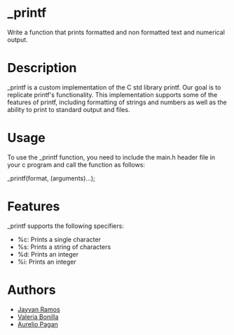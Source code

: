 # _printf
Write a function that prints formatted and non formatted text and numerical output.

# Description
\_printf is a custom implementation of the C std library printf. Our goal is to 
replicate printf's functionality. This implementation supports some of the features of
printf, including formatting of strings and numbers as well as the ability to print to 
standard output and files.

# Usage
To use the \_printf function, you need to include the main.h header file in your c 
program and call the function as follows:

\_printf(format, (arguments)...);

# Features
\_printf supports the following specifiers:

- %c: Prints a single character
- %s: Prints a string of characters
- %d: Prints an integer
- %i: Prints an integer

# Authors
- [Jayvan Ramos](https://github.com/Jayvan23)
- [Valeria Bonilla](https://github.com/valeriabonilla19)
- [Aurelio Pagan](https://github.com/aureliopagan)
